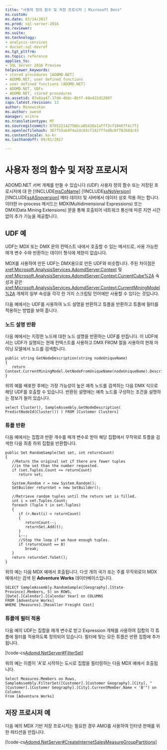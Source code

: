 ```yaml
---
title: "사용자 정의 함수 및 저장 프로시저 | Microsoft Docs"
ms.custom: 
ms.date: 03/14/2017
ms.prod: sql-server-2016
ms.reviewer: 
ms.suite: 
ms.technology:
- analysis-services
- docset-sql-devref
ms.tgt_pltfrm: 
ms.topic: reference
applies_to:
- SQL Server 2016 Preview
helpviewer_keywords:
- stored procedures [ADOMD.NET]
- ADOMD.NET, user defined functions
- user defined functions [ADOMD.NET]
- ADOMD.NET, UDFs
- ADOMD.NET, stored procedures
ms.assetid: 07e8aa47-37d4-4bbc-8bff-49e422d12897
caps.latest.revision: 13
author: Minewiskan
ms.author: owend
manager: erikre
ms.translationtype: MT
ms.sourcegitcommit: 876522142756bca05416a1afff3cf10467f4c7f1
ms.openlocfilehash: 367f55ab474a2dc03cf1427ffed8c8f78268dc93
ms.contentlocale: ko-kr
ms.lasthandoff: 09/01/2017

---
```

# <a name="user-defined-functions-and-stored-procedures"></a>사용자 정의 함수 및 저장 프로시저
  ADOMD.NET 서버 개체를 만들 수 있습니다 (UDF) 사용자 정의 함수 또는 저장된 프로시저에 대 한 [!INCLUDE[msCoName](../../includes/msconame-md.md)] [!INCLUDE[ssNoVersion](../../includes/ssnoversion-md.md)] [!INCLUDE[ssASnoversion](../../includes/ssasnoversion-md.md)] 메타 데이터 및 서버에서 데이터 상호 작용 하는 합니다. 이러한 in-process 메서드는 MDX(Multidimensional Expressions) 또는 DMX(Data Mining Extensions) 문을 통해 호출되어 네트워크 통신에 따른 지연 시간 없이 추가 기능을 제공합니다.  
  
## <a name="udf-examples"></a>UDF 예  
 UDF는 MDX 또는 DMX 문의 컨텍스트 내에서 호출할 수 있는 메서드로, 사용 가능한 매개 변수 수와 반환하는 데이터 형식에 제한이 없습니다.  
  
 MDX를 사용하여 만든 UDF는 DMX용으로 만든 UDF와 비슷합니다. 주된 차이점은 <xref:Microsoft.AnalysisServices.AdomdServer.Context> 및 <xref:Microsoft.AnalysisServices.AdomdServer.Context.CurrentCube%2A> 속성과 같은 <xref:Microsoft.AnalysisServices.AdomdServer.Context.CurrentMiningModel%2A> 개체의 일부 속성을 각각 한 가지 스크립팅 언어에만 사용할 수 있다는 것입니다.  
  
 다음 예에서는 UDF를 사용하여 노드 설명을 반환하고 튜플을 반환하고 튜플에 필터를 적용하는 방법을 보여 줍니다.  
  
### <a name="returning-a-node-description"></a>노드 설명 반환  
 다음 예에서는 지정한 노드에 대한 노드 설명을 반환하는 UDF를 만듭니다. 이 UDF에서는 UDF가 실행되는 현재 컨텍스트를 사용하고 DMX FROM 절을 사용하여 현재 마이닝 모델에서 노드를 검색합니다.  
  
```  
public string GetNodeDescription(string nodeUniqueName)  
{  
   return Context.CurrentMiningModel.GetNodeFromUniqueName(nodeUniqueName).Description;  
}  
```  
  
 위의 예를 배포한 후에는 가장 가능성이 높은 예측 노드를 검색하는 다음 DMX 식으로 해당 UDF를 호출할 수 있습니다. 반환된 설명에는 예측 노드를 구성하는 조건을 설명하는 정보가 들어 있습니다.  
  
```  
select Cluster(), SampleAssembly.GetNodeDescription( PredictNodeId(Cluster()) ) FROM [Customer Clusters]  
```  
  
### <a name="returning-tuples"></a>튜플 반환  
 다음 예에서는 집합과 반환 개수를 매개 변수로 받아 해당 집합에서 무작위로 튜플을 검색한 다음 최종 하위 집합을 반환합니다.  
  
```  
public Set RandomSample(Set set, int returnCount)  
{  
   //Return the original set if there are fewer tuples  
   //in the set than the number requested.  
   if (set.Tuples.Count <= returnCount)  
      return set;  
  
   System.Random r = new System.Random();  
   SetBuilder returnSet = new SetBuilder();  
  
   //Retrieve random tuples until the return set is filled.  
   int i = set.Tuples.Count;  
   foreach (Tuple t in set.Tuples)  
   {  
      if (r.Next(i) < returnCount)  
      {  
         returnCount--;  
         returnSet.Add(t);  
      }  
      i--;  
      //Stop the loop if we have enough tuples.  
      if (returnCount == 0)  
         break;  
   }  
   return returnSet.ToSet();  
}  
```  
  
 위의 예는 다음 MDX 예에서 호출됩니다. 다섯 개의 국가 또는 주를 무작위로이 MDX 예에서는 검색 된 **Adventure Works** 데이터베이스입니다.  
  
```  
SELECT SampleAssembly.RandomSample([Geography].[State-Province].Members, 5) on ROWS,   
[Date].[Calendar].[Calendar Year] on COLUMNS  
FROM [Adventure Works]  
WHERE [Measures].[Reseller Freight Cost]  
```  
  
### <a name="applying-a-filter-to-a-tuple"></a>튜플에 필터 적용  
 다음 예의 UDF는 집합을 매개 변수로 받고 Expression 개체를 사용하여 집합의 각 튜플에 필터를 적용하도록 정의되어 있습니다. 필터에 맞는 모든 튜플은 반환 집합에 추가됩니다.  
  
 [!code-cs[Adomd.NetServer#FilterSet](../../analysis-services/multidimensional-models-adomd-net-server/codesnippet/csharp/user-defined-functions-a_1.cs)]  
  
 위의 예는 이름이 'A'로 시작하는 도시로 집합을 필터링하는 다음 MDX 예에서 호출됩니다.  
  
```  
Select Measures.Members on Rows,  
SampleAssembly.FilterSet([Customer].[Customer Geography].[City], "[Customer].[Customer Geography].[City].CurrentMember.Name < 'B'") on Columns  
From [Adventure Works]  
```  
  
## <a name="stored-procedure-example"></a>저장 프로시저 예  
 다음 예의 MDX 기반 저장 프로시저는 필요한 경우 AMO를 사용하여 인터넷 판매를 위한 파티션을 만듭니다.  
  
 [!code-cs[Adomd.NetServer#CreateInternetSalesMeasureGroupPartitions](../../analysis-services/multidimensional-models-adomd-net-server/codesnippet/csharp/user-defined-functions-a_2.cs)]  
  
  
